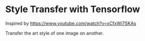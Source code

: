 #  Style Transfer with Tensorflow
Inspired by https://www.youtube.com/watch?v=xCfxWi7SKAs


Transfer the art style of one image on another.